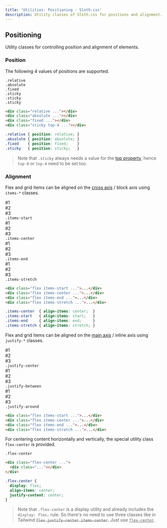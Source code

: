```yaml
---
title: 'Utilities: Positioning - Sloth.css'
description: Utility classes of Sloth.css for positions and alignment.
---
```


## Positioning

Utility classes for controlling position and alignment of elements.

### Position

The following 4 values of positions are supported.

<div class="demo flex flex-wrap gap-4 relative">
  <div class="bg-muted w-48 h-32 rounded relative">
    <div class="relative top-4 left-4 bg-accent-variant w-32 h-16 rounded p-1">
      <code>.relative</code>
    </div>
  </div>
  <div class="bg-muted w-48 h-32 rounded relative">
    <div class="absolute bottom-4 right-4 bg-accent-variant w-32 h-16 rounded p-1">
      <code>.absolute</code>
    </div>
  </div>
  <div class="bg-muted w-48 h-32 rounded overflow-y-scroll">
    <div class="absolute bg-accent-variant w-32 h-16 rounded p-1 m-4">
      <code>.fixed</code>
    </div>
    <div class="w-full h-64"></div>
  </div>
  <div class="bg-muted w-48 h-32 rounded overflow-y-scroll">
    <div>
      <div class="sticky top-4 left-4 bg-accent-variant w-32 h-8 p-1 rounded"><code>.sticky</code></div>
      <div class="w-full h-32"></div>
    </div>
    <div>
      <div class="sticky top-4 left-4 bg-accent w-32 h-8 p-1 rounded"><code>.sticky</code></div>
      <div class="w-full h-32"></div>
    </div>
    <div>
      <div class="sticky top-4 left-4 bg-accent-variant w-32 h-8 p-1 rounded"><code>.sticky</code></div>
      <div class="w-full h-32"></div>
    </div>
  </div>
</div>

```html
<div class="relative ..."></div>
<div class="absolute ..."></div>
<div class="fixed ..."></div>
<div class="sticky top-4 ..."></div>
```

```css
.relative { position: relative; }
.absolute { position: absolute; }
.fixed    { position: fixed;    }
.sticky   { position: sticky;   }
```

> Note that `.sticky` always needs a value for the [top property](https://developer.mozilla.org/en-US/docs/Web/CSS/top), hence `top-0` or `top-4` need to be set too.

### Alignment

Flex and grid items can be aligned on the [cross axis](https://developer.mozilla.org/en-US/docs/Glossary/Cross_Axis) / block axis using `items-*` classes.

<div class="demo flex flex-wrap gap-4">
  <div class="flex-col gap-4 bg-muted p-4 rounded">
    <div class="flex gap-1 items-start justify-center">
      <div class="text-light bg-accent-variant flex-center rounded h-8 w-8 font-mono font-bold">#1</div>
      <div class="text-light bg-accent-variant flex-center rounded h-16 w-8 font-mono font-bold">#2</div>
      <div class="text-light bg-accent-variant flex-center rounded w-8 font-mono font-bold">#3</div>
    </div>
    <div class="flex-center"><code>.items-start</code></div>
  </div>
  <div class="flex-col gap-4 bg-muted p-4 rounded">
    <div class="flex gap-1 items-center justify-center">
      <div class="text-light bg-accent-variant flex-center rounded h-8 w-8 font-mono font-bold">#1</div>
      <div class="text-light bg-accent-variant flex-center rounded h-16 w-8 font-mono font-bold">#2</div>
      <div class="text-light bg-accent-variant flex-center rounded w-8 font-mono font-bold">#3</div>
    </div>
    <div class="flex-center"><code>.items-center</code></div>
  </div>
  <div class="flex-col gap-4 bg-muted p-4 rounded">
    <div class="flex gap-1 items-end justify-center">
      <div class="text-light bg-accent-variant flex-center rounded h-8 w-8 font-mono font-bold">#1</div>
      <div class="text-light bg-accent-variant flex-center rounded h-16 w-8 font-mono font-bold">#2</div>
      <div class="text-light bg-accent-variant flex-center rounded w-8 font-mono font-bold">#3</div>
    </div>
    <div class="flex-center"><code>.items-end</code></div>
  </div>
  <div class="flex-col gap-4 bg-muted p-4 rounded">
    <div class="flex gap-1 items-stretch justify-center">
      <div class="text-light bg-accent-variant flex-center rounded w-8 font-mono font-bold">#1</div>
      <div class="text-light bg-accent-variant flex-center rounded h-16 w-8 font-mono font-bold">#2</div>
      <div class="text-light bg-accent-variant flex-center rounded w-8 font-mono font-bold">#3</div>
    </div>
    <div class="flex-center"><code>.items-stretch</code></div>
  </div>
</div>

```html
<div class="flex items-start ...">...</div>
<div class="flex items-center ...">...</div>
<div class="flex items-end ...">...</div>
<div class="flex items-stretch ...">...</div>
```

```css
.items-center  { align-items: center;  }
.items-start   { align-items: start;   }
.items-end     { align-items: end;     }
.items-stretch { align-items: stretch; }
```

Flex and grid items can be aligned on the [main axis](https://developer.mozilla.org/en-US/docs/Glossary/Main_Axis) / inline axis using `justify-*` classes.

<div class="demo flex flex-wrap gap-4">
  <div class="flex-col gap-4 w-64 bg-muted p-4 rounded">
    <div class="flex gap-1 justify-center">
      <div class="text-light bg-accent-variant flex-center rounded h-8 w-8 font-mono font-bold">#1</div>
      <div class="text-light bg-accent-variant flex-center rounded h-8 w-8 font-mono font-bold">#2</div>
      <div class="text-light bg-accent-variant flex-center rounded h-8 w-8 font-mono font-bold">#3</div>
    </div>
    <div class="flex-center"><code>.justify-center</code></div>
  </div>
  <div class="flex-col gap-4 w-64 bg-muted p-4 rounded">
    <div class="flex gap-1 justify-between">
      <div class="text-light bg-accent-variant flex-center rounded h-8 w-8 font-mono font-bold">#1</div>
      <div class="text-light bg-accent-variant flex-center rounded h-8 w-8 font-mono font-bold">#2</div>
      <div class="text-light bg-accent-variant flex-center rounded h-8 w-8 font-mono font-bold">#3</div>
    </div>
    <div class="flex-center"><code>.justify-between</code></div>
  </div>
  <div class="flex-col gap-4 w-64 bg-muted p-4 rounded">
    <div class="flex gap-1 justify-around">
      <div class="text-light bg-accent-variant flex-center rounded h-8 w-8 font-mono font-bold">#1</div>
      <div class="text-light bg-accent-variant flex-center rounded h-8 w-8 font-mono font-bold">#2</div>
      <div class="text-light bg-accent-variant flex-center rounded h-8 w-8 font-mono font-bold">#3</div>
    </div>
    <div class="flex-center"><code>.justify-around</code></div>
  </div>
</div>

```html
<div class="flex items-start ...">...</div>
<div class="flex items-center ...">...</div>
<div class="flex items-end ...">...</div>
<div class="flex items-stretch ...">...</div>
```

For centering content horizontally and vertically, the special utility class `flex-center` is provided.

<div class="demo">
  <div class="flex-col gap-4 w-32 bg-muted p-4 rounded">
    <div class="flex-center">
      <div class="text-light bg-accent-variant flex-center rounded h-8 w-8 font-mono font-bold"></div>
    </div>
    <div class="flex-center"><code>.flex-center</code></div>
  </div>
</div>

```html
<div class="flex-center ...">
  <div class="..."></div>
</div>
```

```css
.flex-center {
  display: flex;
  align-items: center;
  justify-content: center;
}
```

> Note that `.flex-center` is a display utility and already includes the `display: flex;` rule. So there's no need to use three classes like in Tailwind <del>`flex justify-center items-center`</del>. Just use <ins>`flex-center`</ins>.
